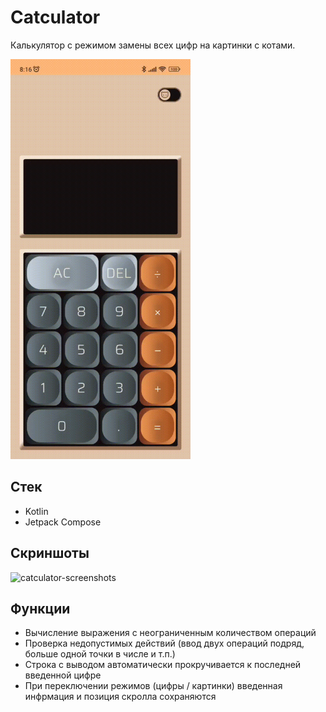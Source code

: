 # Catculator
Калькулятор с режимом замены всех цифр на картинки с котами.

<img src="https://github.com/hey-vic/Catculator/blob/screenshots/catculator.gif" width="288" height="640"/>

## Стек
- Kotlin
- Jetpack Compose

## Скриншоты
![catculator-screenshots](https://github.com/hey-vic/Catculator/assets/58303400/f985a880-0344-4fa4-adfc-85d1847315a6)

## Функции
- Вычисление выражения с неограниченным количеством операций
- Проверка недопустимых действий (ввод двух операций подряд, больше одной точки в числе и т.п.)
- Строка с выводом автоматически прокручивается к последней введенной цифре
- При переключении режимов (цифры / картинки) введенная инфрмация и позиция скролла сохраняются
